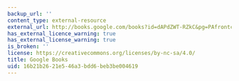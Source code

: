 ```yaml
---
backup_url: ''
content_type: external-resource
external_url: http://books.google.com/books?id=dAPdZWT-RZkC&pg=PAfrontcover
has_external_licence_warning: true
has_external_license_warning: true
is_broken: ''
license: https://creativecommons.org/licenses/by-nc-sa/4.0/
title: Google Books
uid: 16b21b26-21e5-46a3-bdd6-beb3be004619
---
```

